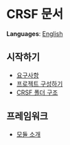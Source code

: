 # CRSF 문서
**Languages**: [English](../index.md)

## 시작하기
- [요구사항](requirements.md)
- [프로젝트 구성하기](project_setup.md)
- [CRSF 폴더 구조](directory_structures.md)



## 프레임워크
- [모듈 소개](framework/module_introduction.md)
